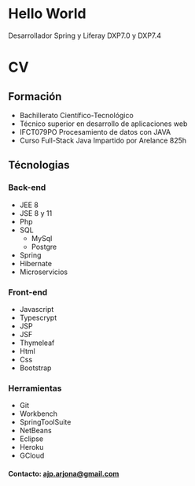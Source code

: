 # Hello World

Desarrollador Spring y Liferay DXP7.0 y DXP7.4

# CV
##  Formación
- Bachillerato Científico-Tecnológico
- Técnico superior en desarrollo de aplicaciones web
- IFCT079PO Procesamiento de datos con JAVA 
- Curso Full-Stack Java Impartido por Arelance 825h


##  Técnologias
### Back-end
- JEE 8
- JSE 8 y 11
- Php
- SQL
	- MySql
	- Postgre
- Spring
- Hibernate
- Microservicios
### Front-end
- Javascript
- Typescrypt
- JSP
- JSF
- Thymeleaf
- Html
- Css
- Bootstrap

### Herramientas
- Git
- Workbench
- SpringToolSuite
- NetBeans
- Eclipse
- Heroku
- GCloud

#### Contacto: ajp.arjona@gmail.com
